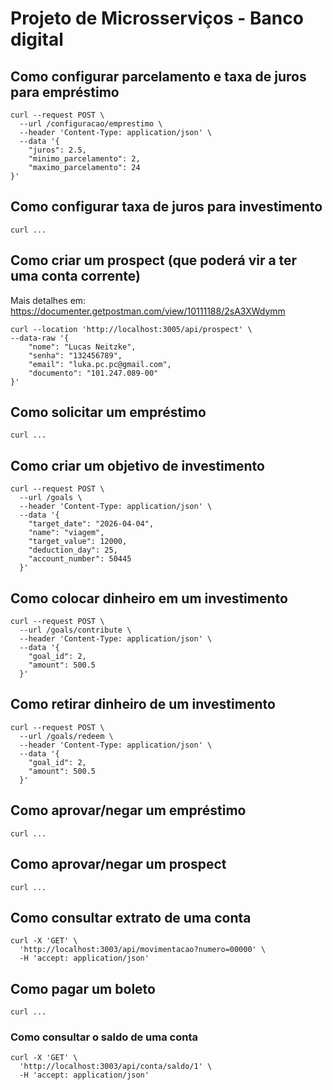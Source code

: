 # Projeto de Microsserviços - Banco digital

## Como configurar parcelamento e taxa de juros para empréstimo

```
curl --request POST \
  --url /configuracao/emprestimo \
  --header 'Content-Type: application/json' \
  --data '{
	"juros": 2.5,
	"minimo_parcelamento": 2,
	"maximo_parcelamento": 24
}'
```

## Como configurar taxa de juros para investimento

```
curl ...
```

## Como criar um prospect (que poderá vir a ter uma conta corrente)

Mais detalhes em: https://documenter.getpostman.com/view/10111188/2sA3XWdymm

```
curl --location 'http://localhost:3005/api/prospect' \
--data-raw '{
    "nome": "Lucas Neitzke",
    "senha": "132456789",
    "email": "luka.pc.pc@gmail.com",
    "documento": "101.247.089-00"
}'
```

## Como solicitar um empréstimo

```
curl ...
```

## Como criar um objetivo de investimento

```
curl --request POST \
  --url /goals \
  --header 'Content-Type: application/json' \
  --data '{
	"target_date": "2026-04-04",
	"name": "viagem",
	"target_value": 12000,
	"deduction_day": 25,
	"account_number": 50445
  }'
```

## Como colocar dinheiro em um investimento

```
curl --request POST \
  --url /goals/contribute \
  --header 'Content-Type: application/json' \
  --data '{
	"goal_id": 2,
	"amount": 500.5
  }'
```
## Como retirar dinheiro de um investimento

```
curl --request POST \
  --url /goals/redeem \
  --header 'Content-Type: application/json' \
  --data '{
	"goal_id": 2,
	"amount": 500.5
  }'
```


## Como aprovar/negar um empréstimo

```
curl ...
```

## Como aprovar/negar um prospect

```
curl ...
```

## Como consultar extrato de uma conta

```
curl -X 'GET' \
  'http://localhost:3003/api/movimentacao?numero=00000' \
  -H 'accept: application/json'
```

## Como pagar um boleto

```
curl ...
```

### Como consultar o saldo de uma conta

```
curl -X 'GET' \
  'http://localhost:3003/api/conta/saldo/1' \
  -H 'accept: application/json'
```